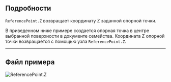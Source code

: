 ## Подробности
`ReferencePoint.Z` возвращает координату Z заданной опорной точки.

В приведенном ниже примере создается опорная точка в центре выбранной поверхности в документе семейства. Координата Z опорной точки возвращается с помощью узла `ReferencePoint.Z`.

___
## Файл примера

![ReferencePoint.Z](./Revit.Elements.ReferencePoint.Z_img.jpg)
